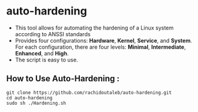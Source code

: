 # auto-hardening
- This tool allows for automating the hardening of a Linux system according to ANSSI standards
- Provides four configurations: **Hardware**, **Kernel**, **Service**, and **System**. For each configuration, there are four levels: **Minimal**, **Intermediate**, **Enhanced**, and **High**.
- The script is easy to use.

## How to Use Auto-Hardening :

```
git clone https://github.com/rachidoutaleb/auto-hardening.git
cd auto-hardening
sudo sh ./Hardening.sh
```
